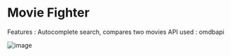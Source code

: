 # Movie Fighter

Features : Autocomplete search, compares two movies
API used : omdbapi
 
![image](https://user-images.githubusercontent.com/90172285/173221098-e0bf3014-c43b-4bf7-8c82-caf3f985287d.png)
